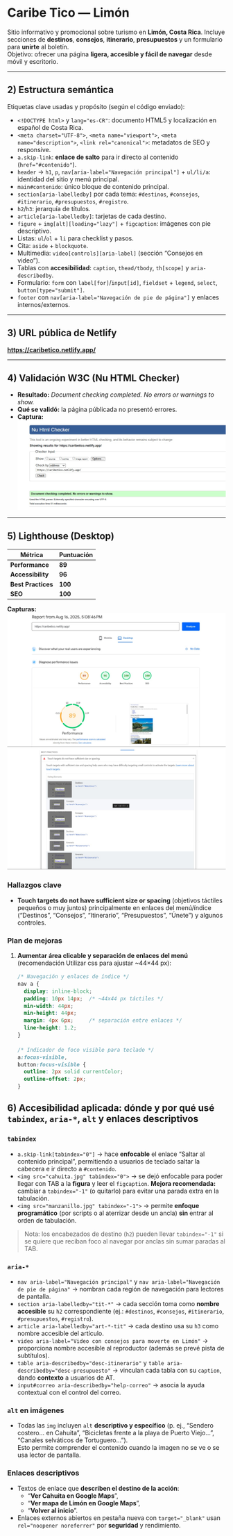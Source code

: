 # Caribe Tico — Limón

Sitio informativo y promocional sobre turismo en **Limón, Costa Rica**. Incluye secciones de **destinos**, **consejos**, **itinerario**, **presupuestos** y un formulario para **unirte** al boletín.  
Objetivo: ofrecer una página **ligera, accesible y fácil de navegar** desde móvil y escritorio.

---

## 2) Estructura semántica

Etiquetas clave usadas y propósito (según el código enviado):

- `<!DOCTYPE html>` y `lang="es-CR"`: documento HTML5 y localización en español de Costa Rica.
- `<meta charset="UTF-8">`, `<meta name="viewport">`, `<meta name="description">`, `<link rel="canonical">`: metadatos de SEO y responsive.
- `a.skip-link`: **enlace de salto** para ir directo al contenido (`href="#contenido"`).
- `header` → `h1`, `p`, `nav[aria-label="Navegación principal"]` + `ul/li/a`: identidad del sitio y menú principal.
- `main#contenido`: único bloque de contenido principal.
- `section[aria-labelledby]` por cada tema: `#destinos`, `#consejos`, `#itinerario`, `#presupuestos`, `#registro`.
- `h2`/`h3`: jerarquía de títulos.  
- `article[aria-labelledby]`: tarjetas de cada destino.
- `figure` + `img[alt][loading="lazy"]` + `figcaption`: imágenes con pie descriptivo.
- Listas: `ul`/`ol` + `li` para checklist y pasos.
- Cita: `aside` + `blockquote`.
- Multimedia: `video[controls][aria-label]` (sección “Consejos en video”).
- Tablas con **accesibilidad**: `caption`, `thead/tbody`, `th[scope]` y `aria-describedby`.
- Formulario: `form` con `label[for]`/`input[id]`, `fieldset` + `legend`, `select`, `button[type="submit"]`.
- `footer` con `nav[aria-label="Navegación de pie de página"]` y enlaces internos/externos.

---

## 3) URL pública de Netlify

**https://caribetico.netlify.app/**

---

## 4) Validación W3C (Nu HTML Checker)

- **Resultado:** _Document checking completed. No errors or warnings to show._  
- **Qué se validó:** la página públicada no presentó errores.  
- **Captura:** 
![Validación W3C](w3c.jpg)

---

## 5) Lighthouse (Desktop)

| Métrica           | Puntuación |
|-------------------|------------|
| **Performance**   | **89**     |
| **Accessibility** | **96**     |
| **Best Practices**| **100**    |
| **SEO**           | **100**    |

**Capturas:**
![resumen 89/96/100/100](lighthouse.jpg)
![Accesibilidad](Accesibilidad.jpg)

### Hallazgos clave
- **Touch targets do not have sufficient size or spacing** (objetivos táctiles pequeños o muy juntos) principalmente en enlaces del menú/índice (“Destinos”, “Consejos”, “Itinerario”, “Presupuestos”, “Únete”) y algunos controles.

### Plan de mejoras
1. **Aumentar área clicable y separación de enlaces del menú** (recomendación Utilizar css para ajustar ~44×44 px):
   ```css
   /* Navegación y enlaces de índice */
   nav a {
     display: inline-block;
     padding: 10px 14px;  /* ~44x44 px táctiles */
     min-width: 44px;
     min-height: 44px;
     margin: 4px 6px;     /* separación entre enlaces */
     line-height: 1.2;
   }

   /* Indicador de foco visible para teclado */
   a:focus-visible,
   button:focus-visible {
     outline: 2px solid currentColor;
     outline-offset: 2px;
   }

## 6) Accesibilidad aplicada: dónde y por qué usé `tabindex`, `aria-*`, `alt` y enlaces descriptivos

### `tabindex`
- `a.skip-link[tabindex="0"]` → hace **enfocable** el enlace “Saltar al contenido principal”, permitiendo a usuarios de teclado saltar la cabecera e ir directo a `#contenido`.
- `<img src="cahuita.jpg" tabindex="0">` → se dejó enfocable para poder llegar con TAB a la **figura** y leer el `figcaption`. **Mejora recomendada:** cambiar a `tabindex="-1"` (o quitarlo) para evitar una parada extra en la tabulación.
- `<img src="manzanillo.jpg" tabindex="-1">` → permite **enfoque programático** (por scripts o al aterrizar desde un ancla) **sin** entrar al orden de tabulación.

> Nota: los encabezados de destino (`h2`) pueden llevar `tabindex="-1"` si se quiere que reciban foco al navegar por anclas sin sumar paradas al TAB.

### `aria-*`
- `nav aria-label="Navegación principal"` y `nav aria-label="Navegación de pie de página"` → nombran cada región de navegación para lectores de pantalla.
- `section aria-labelledby="tit-*"` → cada sección toma como **nombre accesible** su `h2` correspondiente (ej.: `#destinos`, `#consejos`, `#itinerario`, `#presupuestos`, `#registro`).
- `article aria-labelledby="art-*-tit"` → cada destino usa su `h3` como nombre accesible del artículo.
- `video aria-label="Video con consejos para moverte en Limón"` → proporciona nombre accesible al reproductor (además se prevé pista de subtítulos).
- `table aria-describedby="desc-itinerario"` y `table aria-describedby="desc-presupuesto"` → vinculan cada tabla con su `caption`, dando **contexto** a usuarios de AT.
- `input#correo aria-describedby="help-correo"` → asocia la ayuda contextual con el control del correo.

### `alt` en imágenes
- Todas las `img` incluyen `alt` **descriptivo y específico** (p. ej., “Sendero costero… en Cahuita”, “Bicicletas frente a la playa de Puerto Viejo…”, “Canales selváticos de Tortuguero…”).  
  Esto permite comprender el contenido cuando la imagen no se ve o se usa lector de pantalla.

### Enlaces descriptivos
- Textos de enlace que **describen el destino de la acción**:  
  - “**Ver Cahuita en Google Maps**”,  
  - “**Ver mapa de Limón en Google Maps**”,  
  - “**Volver al inicio**”.
- Enlaces externos abiertos en pestaña nueva con `target="_blank"` usan `rel="noopener noreferrer"` por **seguridad** y rendimiento.
